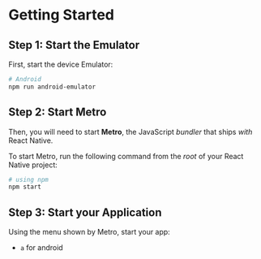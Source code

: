 # Getting Started

## Step 1: Start the Emulator

First, start the device Emulator:

```bash
# Android
npm run android-emulator
```

## Step 2: Start Metro

Then, you will need to start **Metro**, the JavaScript _bundler_ that ships _with_ React Native.

To start Metro, run the following command from the _root_ of your React Native project:

```bash
# using npm
npm start
```

## Step 3: Start your Application

Using the menu shown by Metro, start your app:

- `a` for android


